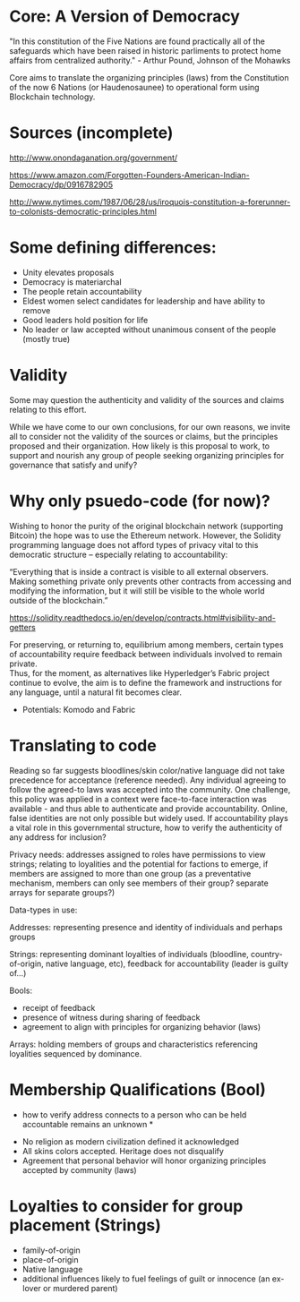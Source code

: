 Core: A Version of Democracy
====

"In this constitution of the Five Nations are found practically all of the safeguards which have been raised in historic parliments to protect home affairs from centralized authority." - Arthur Pound, Johnson of the Mohawks

Core aims to translate the organizing principles (laws) from the Constitution of the now 6 Nations (or Haudenosaunee) to operational form using Blockchain technology.

# Sources (incomplete)

http://www.onondaganation.org/government/

https://www.amazon.com/Forgotten-Founders-American-Indian-Democracy/dp/0916782905

http://www.nytimes.com/1987/06/28/us/iroquois-constitution-a-forerunner-to-colonists-democratic-principles.html

# Some defining differences:

- Unity elevates proposals
- Democracy is materiarchal
- The people retain accountability
- Eldest women select candidates for leadership and have ability to remove
- Good leaders hold position for life
- No leader or law accepted without unanimous consent of the people (mostly true)

# Validity

Some may question the authenticity and validity of the sources and claims relating to this effort.  

While we have come to our own conclusions, for our own reasons, we invite all to consider not the validity of the sources or claims, but the principles proposed and their organization.  How likely is this proposal to work, to support and nourish any group of people seeking organizing principles for governance that satisfy and unify? 

# Why only psuedo-code (for now)?

Wishing to honor the purity of the original blockchain network (supporting Bitcoin) the hope was to use the Ethereum network.  However, the Solidity programming language does not afford types of privacy vital to this democratic structure – especially relating to accountability:

“Everything that is inside a contract is visible to all external observers. Making something private only prevents other contracts from accessing and modifying the information, but it will still be visible to the whole world outside of the blockchain.”

https://solidity.readthedocs.io/en/develop/contracts.html#visibility-and-getters

For preserving, or returning to, equilibrium among members, certain types of accountability require feedback between individuals involved to remain private.  
Thus, for the moment, as alternatives like Hyperledger’s Fabric project continue to evolve, the aim is to define the framework and instructions for any language, until a natural fit becomes clear.

- Potentials: Komodo and Fabric

# Translating to code

Reading so far suggests bloodlines/skin color/native language did not take precedence for acceptance (reference needed).  Any individual agreeing to follow the agreed-to laws was accepted into the community.  One challenge, this policy was applied in a context were face-to-face interaction was available - and thus able to authenticate and provide accountability.  Online, false identities are not only possible but widely used.  If accountability plays a vital role in this governmental structure, how to verify the authenticity of any address for inclusion? 

Privacy needs: addresses assigned to roles have permissions to view strings; relating to loyalities and the potential for factions to emerge, if members are assigned to more than one group (as a preventative mechanism, members can only see members of their group? separate arrays for separate groups?)

Data-types in use:

Addresses: representing presence and identity of individuals and perhaps groups

Strings: representing dominant loyalties of individuals (bloodline, country-of-origin, native language, etc), feedback for accountability (leader is guilty of...)

Bools: 
- receipt of feedback
- presence of witness during sharing of feedback
- agreement to align with principles for organizing behavior (laws)

Arrays: holding members of groups and characteristics referencing loyalities sequenced by dominance.

# Membership Qualifications (Bool)

* how to verify address connects to a person who can be held accountable remains an unknown *

- No religion as modern civilization defined it acknowledged
- All skins colors accepted.  Heritage does not disqualify
- Agreement that personal behavior will honor organizing principles accepted by community (laws)

# Loyalties to consider for group placement (Strings)

- family-of-origin
- place-of-origin
- Native language
- additional influences likely to fuel feelings of guilt or innocence (an ex-lover or murdered parent)


